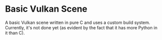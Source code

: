 # Basic Vulkan Scene

A basic Vulkan scene written in pure C and uses a custom build system. Currently, it's not done yet (as evident by the fact that it has more Python in it than C).